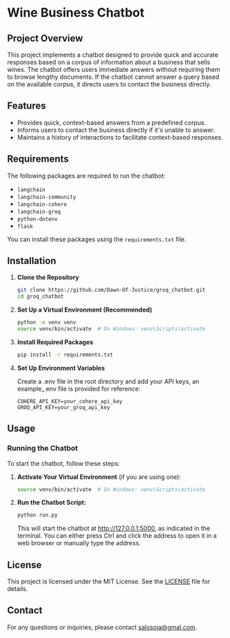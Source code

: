 # Wine Business Chatbot

## Project Overview

This project implements a chatbot designed to provide quick and accurate responses based on a corpus of information about a business that sells wines. The chatbot offers users immediate answers without requiring them to browse lengthy documents. If the chatbot cannot answer a query based on the available corpus, it directs users to contact the business directly.

## Features

- Provides quick, context-based answers from a predefined corpus.
- Informs users to contact the business directly if it's unable to answer.
- Maintains a history of interactions to facilitate context-based responses.

## Requirements

The following packages are required to run the chatbot:

- `langchain`
- `langchain-community`
- `langchain-cohere`
- `langchain-groq`
- `python-dotenv`
- `flask`

You can install these packages using the `requirements.txt` file.

## Installation

1. **Clone the Repository**

   ```bash
   git clone https://github.com/Dawn-Of-Justice/groq_chatbot.git
   cd groq_chatbot
   ```

2. **Set Up a Virtual Environment (Recommended)**

    ```bash
    python -m venv venv
    source venv/bin/activate  # On Windows: venv\Scripts\activate
    ```

3. **Install Required Packages**

    ```bash
    pip install -r requirements.txt
    ```

4. **Set Up Environment Variables**

    Create a .env file in the root directory and add your API keys, an example_.env file is provided for reference:

    ```env
    COHERE_API_KEY=your_cohere_api_key
    GROQ_API_KEY=your_groq_api_key
    ```

## Usage

### Running the Chatbot

To start the chatbot, follow these steps:

1. **Activate Your Virtual Environment** (if you are using one):

   ```bash
   source venv/bin/activate  # On Windows: venv\Scripts\activate
   ```

2. **Run the Chatbot Script:**

   ```bash
   python run.py
   ```

    This will start the chatbot at http://127.0.0.1:5000, as indicated in the terminal. You can either press Ctrl and click the address to open it in a web browser or manually type the address.

## License

This project is licensed under the MIT License. See the [LICENSE](LICENSE) file for details.

## Contact

For any questions or inquiries, please contact salosoja@gmal.com.
